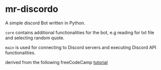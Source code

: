 # mr-discordo

A simple discord Bot written in Python.

`core` contains additional functionalities for the bot, e.g reading for txt file and selecting random quote.

`main` is used for connecting to Discord servers and executing Discord API functionalities.

derived from the following freeCodeCamp [tutorial](https://www.freecodecamp.org/news/create-a-discord-bot-with-python/)
